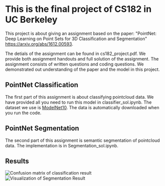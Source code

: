 # This is the final project of CS182 in UC Berkeley
This project is about giving an assignment based on the paper: "PointNet: Deep Learning on Point Sets for 3D Classification and Segmentation" https://arxiv.org/abs/1612.00593.

The detials of the assignment can be found in cs182_project.pdf. We provide both assignment handouts and full solution 
of the assignment. The assignment consists of written questions and coding questions. We demonstrated out understanding of 
the paper and the model in this project.

## PointNet Classification
The first part of this assignment is about classifying pointcloud data. We have provided all you need to run this model in classifier_sol.ipynb. The dataset we use is [ModelNet10](https://drive.google.com/open?id=12Mv19pQ84VO8Av50hUXTixSxd5NDjeEB).
The data is automatically downloaded when you run the code.

## PointNet Segmentation
The second part of this assignment is semantic segmentation of pointcloud data. The implementation is in Segmentation_sol.ipynb.

## Results
![Confusion matrix of classification result](imgs/classify)
![Visualization of Segmentation Result](imgs/segment)
